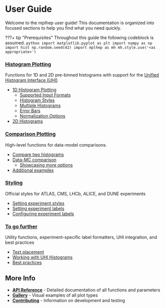 # User Guide

Welcome to the mplhep user guide! This documentation is organized into focused sections to help you find what you need quickly.

???+ tip "Prerequisites"
    Throughout this guide the following codeblock is assumed.
    ```python
    import matplotlib.pyplot as plt
    import numpy as np
    import hist
    np.random.seed(42)
    import mplhep as mh
    mh.style.use('<as appropriate>')
    ```

### [**Histogram Plotting**](guide_basic_plotting.md)
Functions for 1D and 2D pre-binned histograms with support for the [Unified Histogram Interface (UHI)](https://uhi.readthedocs.io/)

- [1D Histogram Plotting](guide_basic_plotting.md#1d-histogram-plotting)
    - [Supported Input Formats](guide_basic_plotting.md#supported-input-formats)
    - [Histogram Styles](guide_basic_plotting.md#histogram-styles)
    - [Multiple Histograms](guide_basic_plotting.md#multiple-histograms)
    - [Error Bars](guide_basic_plotting.md#error-bars)
    - [Normalization Options](guide_basic_plotting.md#normalization-options)
- [2D Histograms](guide_basic_plotting.md#2d-histograms)

### [**Comparison Plotting**](guide_comparisons.md)
High-level functions for data-model comparisons.

- [Compare two histograms](guide_comparisons.md#two-histograms)
- [Data-MC comparison](guide_comparisons.md#data-mc)
    - [Showcasing more options](guide_comparisons.md#showcasing-more-options)
- [Additional examples](guide_comparisons.md#additional-examples)

### [**Styling**](guide_styling.md)
Official styles for ATLAS, CMS, LHCb, ALICE, and DUNE experiments

- [Setting experiment styles](guide_styling.md#setting-experiment-styles)
- [Setting experiment labels](guide_styling.md#setting-experiment-labels)
- [Configuring experiment labels](guide_styling.md#configuring-experiment-labels)

### [**To go further**](guide_advanced.md)
Utility functions, experiment-specific label formatters, UHI integration, and best practices

- [Text placement](guide_advanced.md#generic-text)
- [Working with UHI Histograms](guide_advanced.md#working-with-uhi-histograms)
- [Best practices](guide_advanced.md#best-practices)

## More Info

- **[API Reference](api.md)** - Detailed documentation of all functions and parameters
- **[Gallery](gallery.md)** - Visual examples of all plot types
- **[Contributing](contributing.md)** - Information on development and testing
